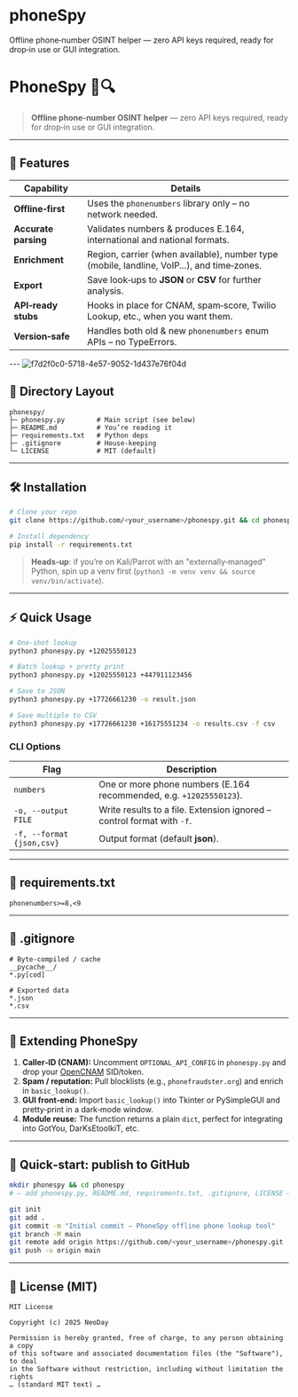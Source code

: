 # phoneSpy
Offline phone‑number OSINT helper — zero API keys required, ready for drop‑in use or GUI integration.

# PhoneSpy 📱🔍

> **Offline phone‑number OSINT helper** — zero API keys required, ready for drop‑in use or GUI integration.

---

## 🚀 Features

| Capability           | Details                                                                                  |
| -------------------- | ---------------------------------------------------------------------------------------- |
| **Offline‑first**    | Uses the `phonenumbers` library only – no network needed.                                |
| **Accurate parsing** | Validates numbers & produces E.164, international and national formats.                  |
| **Enrichment**       | Region, carrier (when available), number type (mobile, landline, VoIP…), and time‑zones. |
| **Export**           | Save look‑ups to **JSON** or **CSV** for further analysis.                               |
| **API‑ready stubs**  | Hooks in place for CNAM, spam‑score, Twilio Lookup, etc., when you want them.            |
| **Version‑safe**     | Handles both old & new `phonenumbers` enum APIs – no TypeErrors.                         |

--- ![f7d2f0c0-5718-4e57-9052-1d437e76f04d](https://github.com/user-attachments/assets/c38e8482-bbb9-4781-b89d-fe8c0db44ae4)


## 📂 Directory Layout

```text
phonespy/
├─ phonespy.py        # Main script (see below)
├─ README.md          # You’re reading it
├─ requirements.txt   # Python deps
├─ .gitignore         # House‑keeping
└─ LICENSE            # MIT (default)
```

---

## 🛠️ Installation

```bash
# Clone your repo
git clone https://github.com/<your_username>/phonespy.git && cd phonespy

# Install dependency
pip install -r requirements.txt
```

> **Heads‑up**: if you’re on Kali/Parrot with an "externally‑managed" Python, spin up a venv first (`python3 -m venv venv && source venv/bin/activate`).

---

## ⚡ Quick Usage

```bash
# One‑shot lookup
python3 phonespy.py +12025550123

# Batch lookup + pretty print
python3 phonespy.py +12025550123 +447911123456

# Save to JSON
python3 phonespy.py +17726661230 -o result.json

# Save multiple to CSV
python3 phonespy.py +17726661230 +16175551234 -o results.csv -f csv
```

### CLI Options

| Flag                      | Description                                                            |
| ------------------------- | ---------------------------------------------------------------------- |
| `numbers`                 | One or more phone numbers (E.164 recommended, e.g. `+12025550123`).    |
| `-o, --output FILE`       | Write results to a file. Extension ignored – control format with `-f`. |
| `-f, --format {json,csv}` | Output format (default **json**).                                      |

---

## 📝 requirements.txt

```text
phonenumbers>=8,<9
```

---

## 🙈 .gitignore

```text
# Byte‑compiled / cache
__pycache__/
*.py[cod]

# Exported data
*.json
*.csv
```

---

## 🧩 Extending PhoneSpy

1. **Caller‑ID (CNAM):** Uncomment `OPTIONAL_API_CONFIG` in `phonespy.py` and drop your [OpenCNAM](https://www.opencnam.com/) SID/token.
2. **Spam / reputation:** Pull blocklists (e.g., `phonefraudster.org`) and enrich in `basic_lookup()`.
3. **GUI front‑end:** Import `basic_lookup()` into Tkinter or PySimpleGUI and pretty‑print in a dark‑mode window.
4. **Module reuse:** The function returns a plain `dict`, perfect for integrating into GotYou, DarKsEtoolkiT, etc.

---

## 🏃 Quick‑start: publish to GitHub

```bash
mkdir phonespy && cd phonespy
# — add phonespy.py, README.md, requirements.txt, .gitignore, LICENSE —

git init
git add .
git commit -m "Initial commit – PhoneSpy offline phone lookup tool"
git branch -M main
git remote add origin https://github.com/<your_username>/phonespy.git
git push -u origin main
```

---

## 📜 License (MIT)

```
MIT License

Copyright (c) 2025 NeoDay

Permission is hereby granted, free of charge, to any person obtaining a copy
of this software and associated documentation files (the "Software"), to deal
in the Software without restriction, including without limitation the rights
… (standard MIT text) …
```

